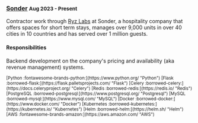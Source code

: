 ### [Sonder](https://sonder.com/) <small>Aug 2023 - Present</small>

Contractor work through [Ryz Labs](https://ryzlabs.com/) at Sonder, a hospitality company that offers spaces for short term stays, manages over 9,000 units in over 40 cities in 10 countries and has served over 1 million guests.

#### Responsibilities

Backend development on the company's pricing and availability (aka revenue management) systems.

<small>
[Python :fontawesome-brands-python:](https://www.python.org/ "Python")
[Flask :borrowed-flask:](https://flask.palletsprojects.com/ "Flask")
[Celery :borrowed-celery:](https://docs.celeryproject.org/ "Celery")
[Redis :borrowed-redis:](https://redis.io/ "Redis")
[PostgreSQL :borrowed-postgresql:](https://www.postgresql.org/ "Postgresql")
[MySQL :borrowed-mysql:](https://www.mysql.com/ "MySQL")
[Docker :borrowed-docker:](https://www.docker.com/ "Docker")
[Kubernetes :borrowed-kubernetes:](https://kubernetes.io/ "Kubernetes")
[Helm :borrowed-helm:](https://helm.sh/ "Helm")
[AWS :fontawesome-brands-amazon:](https://aws.amazon.com/ "AWS")
</small>
